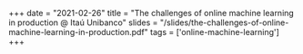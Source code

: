+++
date = "2021-02-26"
title = "The challenges of online machine learning in production @ Itaú Unibanco"
slides = "/slides/the-challenges-of-online-machine-learning-in-production.pdf"
tags = ['online-machine-learning']
+++
